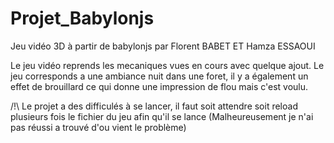 # Projet_Babylonjs
Jeu vidéo 3D à partir de babylonjs par Florent BABET ET Hamza ESSAOUI

Le jeu vidéo reprends les mecaniques vues en cours avec quelque ajout.
Le jeu corresponds a une ambiance nuit dans une foret, il y a également un effet de brouillard ce qui donne une impression de flou mais c'est voulu.

/!\ Le projet a des difficulés à se lancer, il faut soit attendre soit reload plusieurs fois le fichier du jeu afin qu'il se lance (Malheureusement je n'ai pas réussi a trouvé d'ou vient le problème)
